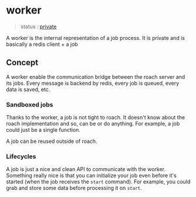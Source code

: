 # worker

  > status : [private]()

 A worker is the internal representation of a job process. It is private and is basically a redis client + a job


## Concept

 A worker enable the communication bridge between the roach server and its jobs. Every message is backend by redis, every job is queued, every data is saved, etc.


### Sandboxed jobs

 Thanks to the worker, a job is not tight to roach. It doesn't know about the roach implementation and so, can be or do anything. For example, a job could just be a single function.

 A job can be reused outside of roach.

### Lifecycles

 A job is just a nice and clean API to communicate with the worker. Something really nice is that you can initialize your job even before it's started (when the job receives the `start` command). For example, you could grab and store some data before processing it on `start`.

